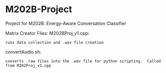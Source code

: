 # M202B-Project
Project for M202B: Energy-Aware Conversation Classifier

Matrix Creator Files:
M202BProj_v1.cpp:

	runs data collection and .wav file creation


convertAudio.sh:

	converts .raw files into the .wav file for python scripting.  Called from M202Proj_v1.cpp
